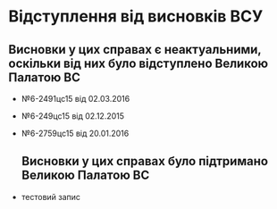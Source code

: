 <!-- TITLE: Відступлення від висновків ВСУ -->
<!-- SUBTITLE: A quick summary of Vpvv -->

# Відступлення від висновків ВСУ
 ## Висновки у цих справах є неактуальними, оскільки від них було відступлено Великою Палатою ВС
* №6-2491цс15 від 02.03.2016
* №6-249цс15 від 02.12.2015
* №6-2759цс15 від 20.01.2016
 
  ## Висновки у цих справах було підтримано Великою Палатою ВС
	
* тестовий запис
